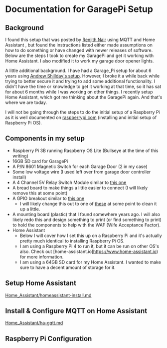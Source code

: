 # Documentation for GaragePi Setup

## Background

I found this setup that was posted by [Renjith Nair](https://renjithn.com/garagepi-garage-opener-using-raspberry-pi/) using MQTT and Home Assistant , but found the instructions listed either made assumptions on how to do something or have changed with newer releases of software.  Below are the steps I took to create my GaragePi and get it working with Home Assistant.  I also modified it to work my garage door opener lights.

A little additional background.  I have had a Garage_Pi setup for about 6 years using [Andrew Shillday's setup](https://github.com/andrewshilliday/garage-door-controller).  However, I broke it a while back while trying to better secure it and trying to add some additional functionality.  I didn't have the time or knowledge to get it working at that time, so it has sat for about 6 months while I was working on other things.  I recently setup Home Assistant, which got me thinking about the GaragePi again.  And that's where we are today.

I will not be going through the steps to do the initial setup of a Raspberry Pi as it is well documented on [raspberrypi.com](https://www.raspberrypi.com/software/) (installing and initial setup of Raspberry Pi OS).

## Components in my setup
- Raspberry Pi 3B running Raspberry OS Lite (Bullseye at the time of this writing)
- 16GB SD card for GaragePi
- A P/N 8601 Magnetic Switch for each Garage Door (2 in my case)
- Some low voltage wire (I used left over from garage door controller install)
- A 4 Channel 5V Relay Switch Module similar to [this one](https://www.amazon.com/JBtek-Channel-Module-Arduino-Raspberry/dp/B00KTEN3TM)
- A bread board to make things a little easier to connect (I will likely remove this at some point)
- A GPIO breakout similar to [this one](https://www.amazon.com/Adafruit-2028-Assembled-T-Cobbler-Plus/dp/B00OG4X0DK)
  - I will likely change this out to one of [these](https://www.amazon.com/Ultra-Small-Status-Terminal-Breakout-Raspberry/dp/B09QXR6RL7) at some point to clean it up a little.
- A mounting board (plastic) that I found somewhere years ago.  I will also likely redo this and design something to print (or find something to print) to hold the components to help with the WAF (Wife Acceptance Factor).
- Home Assistant
  - Below I will cover how I set this up on a Raspberry Pi and it's actually pretty much identical to installing Raspberry Pi OS.
  - I am using a Raspberry Pi 4 to run it, but it can be run on other OS's also.  Check out [home-assistant.io]https://www.home-assistant.io) for more information.
  - I am using a 64GB SD card for my Home Assistant.  I wanted to make sure to have a decent amount of storage for it.

## Setup Home Assistant

[Home_Assistant/homeassistant-install.md](https://github.com/commputethis/Home_Automation/blob/b06ed09f42888f7c8032cd346297573c028b0a97/Home_Assistant/homeassistant-install.md)

## Install & Configure MQTT on Home Assistant

[Home_Assistant/ha-gqtt.md](https://github.com/commputethis/Home_Automation/blob/c1dc4482a97683cdbc00e032beea723595e2d6bc/Home_Assistant/ha-mqtt.md)

## Raspberry Pi Configuration


